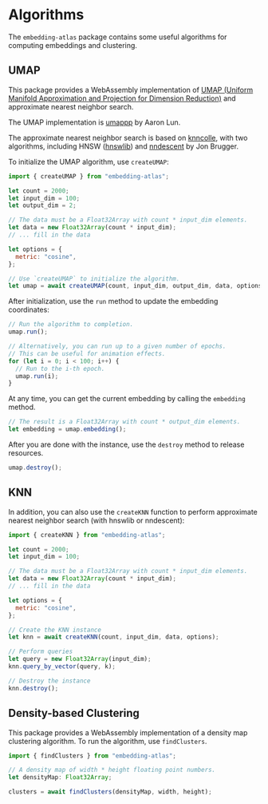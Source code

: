 # Algorithms

The `embedding-atlas` package contains some useful algorithms for computing embeddings and clustering.

## UMAP

This package provides a WebAssembly implementation of [UMAP (Uniform Manifold Approximation and Projection for Dimension Reduction)](https://umap-learn.readthedocs.io/en/latest/) and approximate nearest neighbor search.

The UMAP implementation is [umappp](https://github.com/libscran/umappp/) by Aaron Lun.

The approximate nearest neighbor search is based on [knncolle](https://github.com/knncolle/knncolle), with two algorithms, including HNSW ([hnswlib](https://github.com/nmslib/hnswlib)) and [nndescent](https://github.com/brj0/nndescent) by Jon Brugger.

To initialize the UMAP algorithm, use `createUMAP`:

```js
import { createUMAP } from "embedding-atlas";

let count = 2000;
let input_dim = 100;
let output_dim = 2;

// The data must be a Float32Array with count * input_dim elements.
let data = new Float32Array(count * input_dim);
// ... fill in the data

let options = {
  metric: "cosine",
};

// Use `createUMAP` to initialize the algorithm.
let umap = await createUMAP(count, input_dim, output_dim, data, options);
```

After initialization, use the `run` method to update the embedding coordinates:

```js
// Run the algorithm to completion.
umap.run();

// Alternatively, you can run up to a given number of epochs.
// This can be useful for animation effects.
for (let i = 0; i < 100; i++) {
  // Run to the i-th epoch.
  umap.run(i);
}
```

At any time, you can get the current embedding by calling the `embedding` method.

```js
// The result is a Float32Array with count * output_dim elements.
let embedding = umap.embedding();
```

After you are done with the instance, use the `destroy` method to release resources.

```js
umap.destroy();
```

## KNN

In addition, you can also use the `createKNN` function to perform approximate nearest neighbor search (with hnswlib or nndescent):

```js
import { createKNN } from "embedding-atlas";

let count = 2000;
let input_dim = 100;

// The data must be a Float32Array with count * input_dim elements.
let data = new Float32Array(count * input_dim);
// ... fill in the data

let options = {
  metric: "cosine",
};

// Create the KNN instance
let knn = await createKNN(count, input_dim, data, options);

// Perform queries
let query = new Float32Array(input_dim);
knn.query_by_vector(query, k);

// Destroy the instance
knn.destroy();
```

## Density-based Clustering

This package provides a WebAssembly implementation of a density map clustering algorithm.
To run the algorithm, use `findClusters`.

```js
import { findClusters } from "embedding-atlas";

// A density map of width * height floating point numbers.
let densityMap: Float32Array;

clusters = await findClusters(densityMap, width, height);
```
